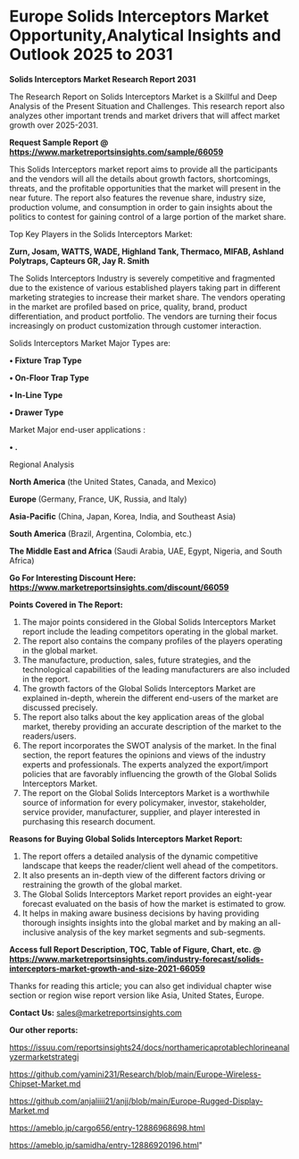 # Europe Solids Interceptors Market Opportunity,Analytical Insights and Outlook 2025 to 2031

<strong>Solids Interceptors Market Research Report 2031</strong>

The Research Report on Solids Interceptors Market is a Skillful and Deep Analysis of the Present Situation and Challenges. This research report also analyzes other important trends and market drivers that will affect market growth over 2025-2031.

<strong>Request Sample Report @ <a href=https://www.marketreportsinsights.com/sample/66059>https://www.marketreportsinsights.com/sample/66059</a></strong>

This Solids Interceptors market report aims to provide all the participants and the vendors will all the details about growth factors, shortcomings, threats, and the profitable opportunities that the market will present in the near future. The report also features the revenue share, industry size, production volume, and consumption in order to gain insights about the politics to contest for gaining control of a large portion of the market share.

Top Key Players in the Solids Interceptors Market:

<strong>Zurn, Josam, WATTS, WADE, Highland Tank, Thermaco, MIFAB, Ashland Polytraps, Capteurs GR, Jay R. Smith</strong>

The Solids Interceptors Industry is severely competitive and fragmented due to the existence of various established players taking part in different marketing strategies to increase their market share. The vendors operating in the market are profiled based on price, quality, brand, product differentiation, and product portfolio. The vendors are turning their focus increasingly on product customization through customer interaction.

Solids Interceptors Market Major Types are:

<strong>• Fixture Trap Type

• On-Floor Trap Type

• In-Line Type

• Drawer Type</strong>

Market Major end-user applications :

<strong>• .</strong>

Regional Analysis

</u><strong><b>North America</b></strong> (the United States, Canada, and Mexico)

<strong><b>Europe </b></strong>(Germany, France, UK, Russia, and Italy)

<strong><b>Asia-Pacific</b></strong> (China, Japan, Korea, India, and Southeast Asia)

<strong><b>South America</b></strong> (Brazil, Argentina, Colombia, etc.)

<strong><b>The Middle East and Africa</b></strong> (Saudi Arabia, UAE, Egypt, Nigeria, and South Africa)

<strong>Go For Interesting Discount Here: <a href=https://www.marketreportsinsights.com/discount/66059>https://www.marketreportsinsights.com/discount/66059</a></strong>

<strong>Points Covered in The Report:</strong>
<ol>
  <li>The major points considered in the Global Solids Interceptors Market report include the leading competitors operating in the global market.</li>
  <li>The report also contains the company profiles of the players operating in the global market.</li>
  <li>The manufacture, production, sales, future strategies, and the technological capabilities of the leading manufacturers are also included in the report.</li>
  <li>The growth factors of the Global Solids Interceptors Market are explained in-depth, wherein the different end-users of the market are discussed precisely.</li>
  <li>The report also talks about the key application areas of the global market, thereby providing an accurate description of the market to the readers/users.</li>
  <li>The report incorporates the SWOT analysis of the market. In the final section, the report features the opinions and views of the industry experts and professionals. The experts analyzed the export/import policies that are favorably influencing the growth of the Global Solids Interceptors Market.</li>
  <li>The report on the Global Solids Interceptors Market is a worthwhile source of information for every policymaker, investor, stakeholder, service provider, manufacturer, supplier, and player interested in purchasing this research document.</li>
</ol>
<strong>Reasons for Buying Global Solids Interceptors Market Report:</strong>

<ol>
  <li>The report offers a detailed analysis of the dynamic competitive landscape that keeps the reader/client well ahead of the competitors.</li>
  <li>It also presents an in-depth view of the different factors driving or restraining the growth of the global market.</li>
  <li>The Global Solids Interceptors Market report provides an eight-year forecast evaluated on the basis of how the market is estimated to grow.</li>
  <li>It helps in making aware business decisions by having providing thorough insights insights into the global market and by making an all-inclusive analysis of the key market segments and sub-segments.</li>
</ol>
<strong>Access full Report Description, TOC, Table of Figure, Chart, etc. @ <a href=https://www.marketreportsinsights.com/industry-forecast/solids-interceptors-market-growth-and-size-2021-66059>https://www.marketreportsinsights.com/industry-forecast/solids-interceptors-market-growth-and-size-2021-66059</a></strong>


Thanks for reading this article; you can also get individual chapter wise section or region wise report version like Asia, United States, Europe.

<strong>Contact Us:</strong>
sales@marketreportsinsights.com

<strong>Our other reports:</strong>

<a href=https://issuu.com/reportsinsights24/docs/northamericaprotablechlorineanalyzermarketstrategi>https://issuu.com/reportsinsights24/docs/northamericaprotablechlorineanalyzermarketstrategi</a>

<a href=https://github.com/yamini231/Research/blob/main/Europe-Wireless-Chipset-Market.md>https://github.com/yamini231/Research/blob/main/Europe-Wireless-Chipset-Market.md</a>

<a href=https://github.com/anjaliiii21/anjj/blob/main/Europe-Rugged-Display-Market.md>https://github.com/anjaliiii21/anjj/blob/main/Europe-Rugged-Display-Market.md</a>

<a href=https://ameblo.jp/cargo656/entry-12886968698.html>https://ameblo.jp/cargo656/entry-12886968698.html</a>

<a href=https://ameblo.jp/samidha/entry-12886920196.html>https://ameblo.jp/samidha/entry-12886920196.html</a>"

